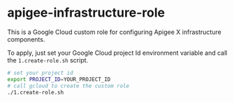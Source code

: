 # apigee-infrastructure-role
This is a Google Cloud custom role for configuring Apigee X infrastructure components.

To apply, just set your Google Cloud project Id environment variable and call the `1.create-role.sh` script.

```sh
# set your project id
export PROJECT_ID=YOUR_PROJECT_ID
# call gcloud to create the custom role
./1.create-role.sh
```
